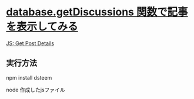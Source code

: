 # [database.getDiscussions 関数で記事を表示してみる](https://steemit.com/hive-161179/@yasu/database-getdiscussions)

[JS: Get Post Details](https://developers.steem.io/tutorials-javascript/get_post_details)

## 実行方法

npm install dsteem

node 作成したjsファイル

